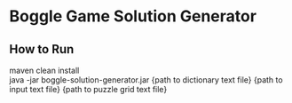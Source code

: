 # Boggle Game Solution Generator

## How to Run

maven clean install<br>
java -jar boggle-solution-generator.jar {path to dictionary text file} {path to input text file} {path to puzzle grid text file}
